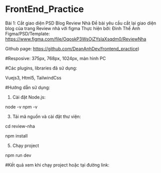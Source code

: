 # FrontEnd_Practice
Bài 1: Cắt giao diện PSD Blog Review Nhà
Đề bài yêu cầu cắt lại giao diện blog của trang Review nhà với figma
Thực hiện bởi: Đinh Thế Anh
Figma/PSD/Template: https://www.figma.com/file/OqoskP3WsOjZYsIaXsqdm0/ReviewNha

Github page: https://github.com/DeanAnhDev/frontend_practice)

#Resposive: 
375px, 768px, 1024px, màn hình PC

#Các plugins, libraries đã sử dụng:

Vuejs3, Html5, TailwindCss 

#Hướng dẫn sử dụng:
1. Cài đặt Node.js:
   
node -v
npm -v

3. Tải mã nguồn và cài đặt thư viện:

cd review-nha

npm install

5. Chạy project
   
npm run dev

#Kết quả xem khi chạy project hoặc tại đường link: 
